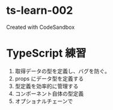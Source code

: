 # ts-learn-002

Created with CodeSandbox

# TypeScript 練習

1. 取得データの型を定義し、バグを防ぐ。
2. props にデータ型を定義する
3. 型定義を効率的に管理する
4. コンポーネント自体の型定義
5. オプショナルチェーンで
